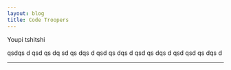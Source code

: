 ```yaml
---
layout: blog
title: Code Troopers
---
```

Youpi tshitshi

qsdqs
d
qsd
qs
dq
sd
qs
dqs
d
qsd
qs
dqs
d
qsd
qs
dqs
d
qsd
qsd
qs
dqs
d
<br/>
<hr/>
